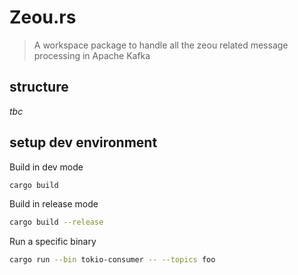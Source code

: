 Zeou.rs
=======

> A workspace package to handle all the zeou related message processing in
> Apache Kafka

## structure

_tbc_

## setup dev environment

Build in dev mode

```bash
cargo build
```

Build in release mode

```bash
cargo build --release
```

Run a specific binary

```bash
cargo run --bin tokio-consumer -- --topics foo
```
